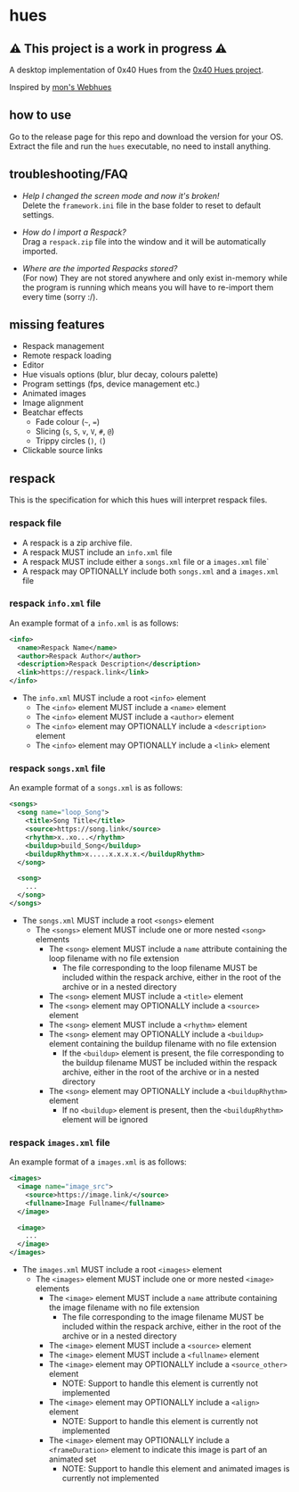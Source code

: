 # hues

## ⚠️  This project is a work in progress ⚠️

A desktop implementation of 0x40 Hues from the [0x40 Hues project](https://0x40hues.blogspot.com/).

Inspired by [mon's Webhues](https://0x40.mon.im/)

## how to use

Go to the release page for this repo and download the version for your OS.  
Extract the file and run the `hues` executable, no need to install anything.

## troubleshooting/FAQ

- *Help I changed the screen mode and now it's broken!*  
  Delete the `framework.ini` file in the base folder to reset to default
  settings.

- *How do I import a Respack?*  
  Drag a `respack.zip` file into the window and it will be automatically
  imported.

- *Where are the imported Respacks stored?*  
  (For now) They are not stored anywhere and only exist in-memory while the
  program is running which means you will have to re-import them every time
  (sorry :/).

## missing features
- Respack management
- Remote respack loading
- Editor
- Hue visuals options (blur, blur decay, colours palette)
- Program settings (fps, device management etc.)
- Animated images
- Image alignment
- Beatchar effects
  - Fade colour (`~`, `=`)
  - Slicing (`s`, `S`, `v`, `V`, `#`, `@`)
  - Trippy circles (`)`, `(`)
- Clickable source links

## respack

This is the specification for which this hues will interpret respack files.

### respack file

* A respack is a zip archive file.
* A respack MUST include an `info.xml` file
* A respack MUST include either a `songs.xml` file or a `images.xml` file`
* A respack may OPTIONALLY include both `songs.xml` and a `images.xml` file

### respack `info.xml` file

An example format of a `info.xml` is as follows:

```xml
<info>
  <name>Respack Name</name>
  <author>Respack Author</author>
  <description>Respack Description</description>
  <link>https://respack.link</link>
</info>
```

* The `info.xml` MUST include a root `<info>` element
  * The `<info>` element MUST include a `<name>` element
  * The `<info>` element MUST include a `<author>` element
  * The `<info>` element may OPTIONALLY include a `<description>` element
  * The `<info>` element may OPTIONALLY include a `<link>` element

### respack `songs.xml` file

An example format of a `songs.xml` is as follows:

```xml
<songs>
  <song name="loop_Song">
    <title>Song Title</title>
    <source>https://song.link</source>
    <rhythm>x..xo...</rhythm>
    <buildup>build_Song</buildup>
    <buildupRhythm>x.....x.x.x.x.</buildupRhythm>
  </song>

  <song>
    ...
  </song>
</songs>
```

* The `songs.xml` MUST include a root `<songs>` element
  * The `<songs>` element MUST include one or more nested `<song>` elements
    * The `<song>` element MUST include a `name` attribute containing the loop
      filename with no file extension
      * The file corresponding to the loop filename MUST be included within the
        respack archive, either in the root of the archive or in a nested directory
    * The `<song>` element MUST include a `<title>` element
    * The `<song>` element may OPTIONALLY include a `<source>` element
    * The `<song>` element MUST include a `<rhythm>` element
    * The `<song>` element may OPTIONALLY include a `<buildup>` element containing
      the buildup filename with no file extension
      * If the `<buildup>` element is present, the file corresponding to the buildup
        filename MUST be included within the respack archive, either in the root of
        the archive or in a nested directory
    * The `<song>` element may OPTIONALLY include a `<buildupRhythm>` element
      * If no `<buildup>` element is present, then the `<buildupRhythm>` element will
        be ignored

### respack `images.xml` file

An example format of a `images.xml` is as follows:

```xml
<images>
  <image name="image_src">
    <source>https://image.link/</source>
    <fullname>Image Fullname</fullname>
  </image>

  <image>
    ...
  </image>
</images>
```

* The `images.xml` MUST include a root `<images>` element
  * The `<images>` element MUST include one or more nested `<image>` elements
    * The `<image>` element MUST include a `name` attribute containing the image
      filename with no file extension
      * The file corresponding to the image filename MUST be included within the
        respack archive, either in the root of the archive or in a nested directory
    * The `<image>` element MUST include a `<source>` element
    * The `<image>` element MUST include a `<fullname>` element
    * The `<image>` element may OPTIONALLY include a `<source_other>` element
      * NOTE: Support to handle this element is currently not implemented
    * The `<image>` element may OPTIONALLY include a `<align>` element
      * NOTE: Support to handle this element is currently not implemented
    * The `<image>` element may OPTIONALLY include a `<frameDuration>` element
      to indicate this image is part of an animated set
      * NOTE: Support to handle this element and animated images is currently
        not implemented
